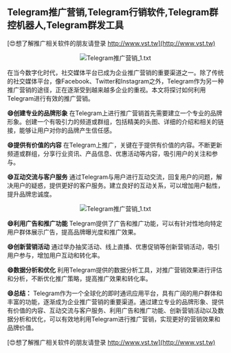 ## **Telegram推广营销,Telegram行销软件,Telegram群控机器人,Telegram群发工具**

[😍想了解推广相关软件的朋友请登录 http://www.vst.tw](http://www.vst.tw)

 <center><img src="https://vst.tw/MP4/tuiguang/png/1.png" alt="Telegram推广营销_1.txt"></center>

在当今数字化时代，社交媒体平台已成为企业推广营销的重要渠道之一。除了传统的社交媒体平台，像Facebook、Twitter和Instagram之外，Telegram作为另一种推广营销的途径，正在逐渐受到越来越多企业的重视。本文将探讨如何利用Telegram进行有效的推广营销。

**😄创建专业的品牌形象**
在Telegram上进行推广营销首先需要建立一个专业的品牌形象。创建一个有吸引力的频道或群组，包括精美的头图、详细的介绍和相关的链接，能够让用户对你的品牌产生信任感。

**😄提供有价值的内容**
在Telegram上推广，关键在于提供有价值的内容。不断更新频道或群组，分享行业资讯、产品信息、优惠活动等内容，吸引用户的关注和参与。

**😄互动交流与客户服务**
通过Telegram与用户进行互动交流，回复用户的问题，解决用户的疑惑，提供更好的客户服务。建立良好的互动关系，可以增加用户黏性，提升品牌忠诚度。

 <center><img src="https://vst.tw/MP4/tuiguang/png/1.png" alt="Telegram推广营销_1.txt"></center>

**😄利用广告和推广功能**
Telegram提供了广告和推广功能，可以有针对性地向特定用户群体展示广告，提高品牌曝光度和推广效果。

**😄创新营销活动**
通过举办抽奖活动、线上直播、优惠促销等创新营销活动，吸引用户参与，增加用户互动和转化率。

**😄数据分析和优化**
利用Telegram提供的数据分析工具，对推广营销效果进行评估和分析，不断优化推广策略，提高推广效果和转化率。

**😄总结：**
Telegram作为一个全球化的即时通讯应用平台，具有广阔的用户群体和丰富的功能，逐渐成为企业推广营销的重要渠道。通过建立专业的品牌形象、提供有价值的内容、互动交流与客户服务、利用广告和推广功能、创新营销活动以及数据分析和优化，可以有效地利用Telegram进行推广营销，实现更好的营销效果和品牌价值。

[😍想了解推广相关软件的朋友请登录 http://www.vst.tw](http://www.vst.tw)



